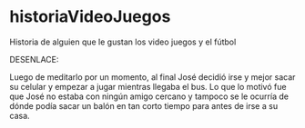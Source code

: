 # historiaVideoJuegos
 Historia de alguien que le gustan los video juegos y el fútbol

DESENLACE:

Luego de meditarlo por un momento, al final José decidió irse y mejor sacar su celular y empezar a jugar mientras llegaba el bus. Lo que lo motivó fue que José no estaba con ningún amigo cercano y tampoco se le ocurría de dónde podía sacar un balón en tan corto tiempo para antes de irse a su casa.